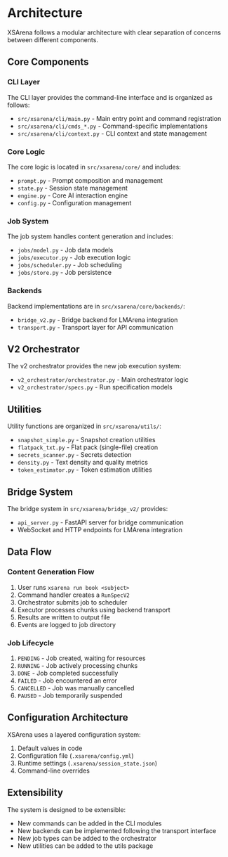# Architecture

XSArena follows a modular architecture with clear separation of concerns between different components.

## Core Components

### CLI Layer
The CLI layer provides the command-line interface and is organized as follows:
- `src/xsarena/cli/main.py` - Main entry point and command registration
- `src/xsarena/cli/cmds_*.py` - Command-specific implementations
- `src/xsarena/cli/context.py` - CLI context and state management

### Core Logic
The core logic is located in `src/xsarena/core/` and includes:
- `prompt.py` - Prompt composition and management
- `state.py` - Session state management
- `engine.py` - Core AI interaction engine
- `config.py` - Configuration management

### Job System
The job system handles content generation and includes:
- `jobs/model.py` - Job data models
- `jobs/executor.py` - Job execution logic
- `jobs/scheduler.py` - Job scheduling
- `jobs/store.py` - Job persistence

### Backends
Backend implementations are in `src/xsarena/core/backends/`:
- `bridge_v2.py` - Bridge backend for LMArena integration
- `transport.py` - Transport layer for API communication

## V2 Orchestrator

The v2 orchestrator provides the new job execution system:
- `v2_orchestrator/orchestrator.py` - Main orchestrator logic
- `v2_orchestrator/specs.py` - Run specification models

## Utilities

Utility functions are organized in `src/xsarena/utils/`:
- `snapshot_simple.py` - Snapshot creation utilities
- `flatpack_txt.py` - Flat pack (single-file) creation
- `secrets_scanner.py` - Secrets detection
- `density.py` - Text density and quality metrics
- `token_estimator.py` - Token estimation utilities

## Bridge System

The bridge system in `src/xsarena/bridge_v2/` provides:
- `api_server.py` - FastAPI server for bridge communication
- WebSocket and HTTP endpoints for LMArena integration

## Data Flow

### Content Generation Flow
1. User runs `xsarena run book <subject>`
2. Command handler creates a `RunSpecV2`
3. Orchestrator submits job to scheduler
4. Executor processes chunks using backend transport
5. Results are written to output file
6. Events are logged to job directory

### Job Lifecycle
1. `PENDING` - Job created, waiting for resources
2. `RUNNING` - Job actively processing chunks
3. `DONE` - Job completed successfully
4. `FAILED` - Job encountered an error
5. `CANCELLED` - Job was manually cancelled
6. `PAUSED` - Job temporarily suspended

## Configuration Architecture

XSArena uses a layered configuration system:
1. Default values in code
2. Configuration file (`.xsarena/config.yml`)
3. Runtime settings (`.xsarena/session_state.json`)
4. Command-line overrides

## Extensibility

The system is designed to be extensible:
- New commands can be added in the CLI modules
- New backends can be implemented following the transport interface
- New job types can be added to the orchestrator
- New utilities can be added to the utils package
